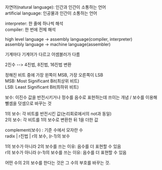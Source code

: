 자연어(natural language): 인간과 인간이 소통하는 언어  
artificial language: 인공물과 인간이 소통하는 언어

interpreter: 한 줄에 하나씩 해석  
compiler: 한 번에 전체 해석

high level language -> assembly language(compiler, interpreter)  
assembly language -> machine language(assembler)

기계마다 기계어가 다르고 어셈블러가 다름

2진수 --> 4진법, 8진법, 16진법 변환

정해진 비트 중에 가장 왼쪽이 MSB, 가장 오른쪽이 LSB  
MSB: Most Significant Bit(최상위 비트)  
LSB: Least Significant Bit(최하위 비트)

보수: 이진수 값을 반전시키거나 정수를 음수로 표현하는데 쓰이는 개념  /    보수를 이용해 뺄셈을 덧셈으로 바꾸는 것

1의 보수: 각 비트를 반전시킨 값(논리회로에서의 not과 동일)  
2의 보수: 각 비트를 1의 보수로 변환한 뒤 1을 더한 값

complement(보수) : 기준 수에서 모자란 수  
radix | r진법 | r의 보수, (r-1)의 보수

 1의 보수가 아니라 2의 보수를 쓰는 이유: 음수를 더 표현할 수 있음  
r의 보수가 아니라 (r-1)의 보수를 쓰는 이유: 음수를 더 표현할 수 있음

어떤 수의 2의 보수를 한다는 것은 그 수의 부호를 바꾸는 것.
